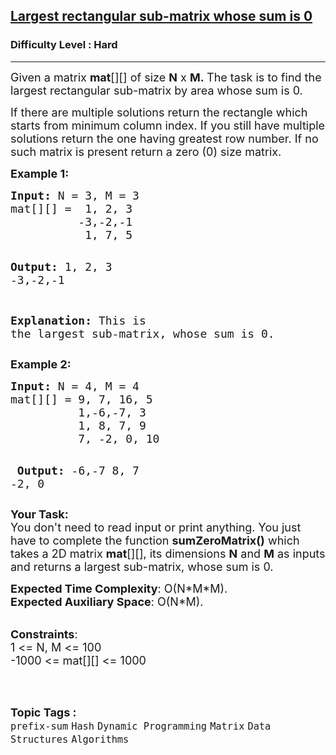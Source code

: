<h2><a href="https://www.geeksforgeeks.org/problems/largest-rectangular-sub-matrix-whose-sum-is-0/1">Largest rectangular sub-matrix whose sum is 0</a></h2><h3>Difficulty Level : Hard</h3><hr><div class="problems_problem_content__Xm_eO"><p><span style="font-size: 18px;">Given a matrix&nbsp;<strong>mat</strong>[][] of size&nbsp;<strong>N</strong>&nbsp;x&nbsp;<strong>M.&nbsp;</strong>The task is to&nbsp;find the largest rectangular sub-matrix by area&nbsp;whose sum is 0.</span></p>
<p><span style="font-size: 18px;">If there are multiple solutions return the rectangle which starts from minimum column index. If you still have multiple solutions return the one having greatest row number. If no such matrix is present return a zero (0) size matrix.</span></p>
<p><strong><span style="font-size: 18px;">Example 1:</span></strong></p>
<pre><span style="font-size: 18px;"><strong>Input: </strong>N = 3, M = 3
mat[][] =  1, 2, 3
          -3,-2,-1
           1, 7, 5</span>

<span style="font-size: 18px;"><strong>Output:</strong>  1, 2, 3
        -3,-2,-1</span>

<span style="font-size: 18px;"><strong>Explanation:</strong> This is the largest sub-matrix,
whose sum is 0.</span></pre>
<p><strong><span style="font-size: 18px;">Example 2:</span></strong></p>
<pre><span style="font-size: 18px;"><strong>Input:</strong> N = 4, M = 4
mat[][] = 9, 7, 16, 5
          1,-6,-7, 3
          1, 8, 7, 9
          7, -2, 0, 10</span>

<span style="font-size: 18px;"><strong> Output:</strong> -6,-7
          8, 7
         -2, 0 </span></pre>
<p><span style="font-size: 18px;"><strong>Your Task:</strong><br>You don't need to read input or print anything. You just have to complete the function&nbsp;<strong>sumZeroMatrix()</strong>&nbsp;which takes a 2D matrix&nbsp;<strong>mat</strong>[][],&nbsp;its dimensions&nbsp;<strong>N</strong>&nbsp;and&nbsp;<strong>M</strong>&nbsp;as inputs and returns a largest sub-matrix, whose sum is 0.</span></p>
<p><span style="font-size: 18px;"><strong>Expected Time Complexity</strong>: O(N*M*M).<br><strong>Expected Auxiliary Space</strong>:&nbsp;O(N*M).</span></p>
<p><br><span style="font-size: 18px;"><strong>Constraints</strong>:<br>1 &lt;= N, M &lt;= 100<br>-1000 &lt;= mat[][] &lt;= 1000</span><br>&nbsp;</p></div><br><p><span style=font-size:18px><strong>Topic Tags : </strong><br><code>prefix-sum</code>&nbsp;<code>Hash</code>&nbsp;<code>Dynamic Programming</code>&nbsp;<code>Matrix</code>&nbsp;<code>Data Structures</code>&nbsp;<code>Algorithms</code>&nbsp;